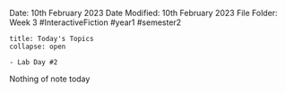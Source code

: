 Date: 10th February 2023
Date Modified: 10th February 2023
File Folder: Week 3
#InteractiveFiction #year1 #semester2

```ad-abstract
title: Today's Topics
collapse: open

- Lab Day #2

```


Nothing of note today